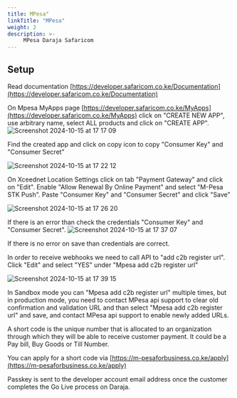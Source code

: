 ```yaml
---
title: MPesa"
linkTitle: "MPesa"
weight: 2
description: >-
     MPesa Daraja Safaricom
---
```


## Setup

Read documentation [https://developer.safaricom.co.ke/Documentation](https://developer.safaricom.co.ke/Documentation)

On Mpesa MyApps page [https://developer.safaricom.co.ke/MyApps](https://developer.safaricom.co.ke/MyApps) click on "CREATE NEW APP",
use arbitrary name, select ALL products and click on "CREATE APP".
![Screenshot 2024-10-15 at 17 17 09](https://github.com/user-attachments/assets/8e58369c-e1cd-4ea9-9cc3-8e61c48ef88a)

Find the created app and click on copy icon to copy "Consumer Key" and "Consumer Secret"

![Screenshot 2024-10-15 at 17 22 12](https://github.com/user-attachments/assets/0ab76730-99b2-464b-bea4-6ab30c49a8ef)

On Xceednet Location Settings click on tab "Payment Gateway" and click on "Edit". Enable "Allow Renewal By Online Payment" and 
select "M-Pesa STK Push". Paste "Consumer Key" and "Consumer Secret" and click "Save"

![Screenshot 2024-10-15 at 17 26 20](https://github.com/user-attachments/assets/35cc4bf9-e94c-4741-8d53-2e5d32d5629b)

If there is an error than check the credentials "Consumer Key" and "Consumer  Secret".
![Screenshot 2024-10-15 at 17 37 07](https://github.com/user-attachments/assets/23ad5619-c729-46b1-ac52-176aa18c783f)

If there is no error on save than credentials are correct.

In order to receive webhooks we need to call API to "add c2b register url". Click "Edit" and select "YES" under "Mpesa add c2b register url"

![Screenshot 2024-10-15 at 17 39 15](https://github.com/user-attachments/assets/9e05d16f-f483-45bc-ae74-f05245101b2d)


In Sandbox mode you can "Mpesa add c2b register url" multiple times, but in production mode, you need to contact MPesa api support to clear old
confirmation and validation URL and than select "Mpesa add c2b register url" and save, and contact MPesa api support to enable newly 
added URLs.

A short code is the unique number that is allocated to an organization through which they will be able to receive customer payment. It could be a Pay bill, Buy Goods or Till Number. 

You can apply for a short code via [https://m-pesaforbusiness.co.ke/apply](https://m-pesaforbusiness.co.ke/apply)

Passkey is sent to the developer account email address once the customer completes the Go Live process on Daraja.
